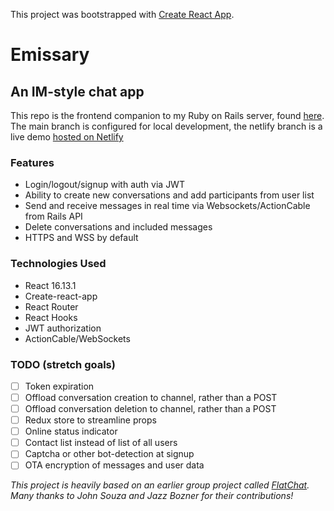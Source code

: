 This project was bootstrapped with [Create React App](https://github.com/facebook/create-react-app).

# Emissary 

## An IM-style chat app 

This repo is the frontend companion to my Ruby on Rails server, found [here](https://github.com/strangrjrjr/emissary_api). The main branch is configured for local development, the netlify branch is a live demo [hosted on Netlify](https://objective-lamport-f498dc.netlify.app)

### Features

- Login/logout/signup with auth via JWT
- Ability to create new conversations and add participants from user list
- Send and receive messages in real time via Websockets/ActionCable from Rails API
- Delete conversations and included messages
- HTTPS and WSS by default

### Technologies Used

- React 16.13.1
- Create-react-app
- React Router
- React Hooks
- JWT authorization
- ActionCable/WebSockets

### TODO (stretch goals)

- [ ] Token expiration
- [ ] Offload conversation creation to channel, rather than a POST
- [ ] Offload conversation deletion to channel, rather than a POST
- [ ] Redux store to streamline props
- [ ] Online status indicator
- [ ] Contact list instead of list of all users
- [ ] Captcha or other bot-detection at signup
- [ ] OTA encryption of messages and user data

_This project is heavily based on an earlier group project called [FlatChat](https://github.com/strangrjrjr/flatchat_frontend). Many thanks to John Souza and Jazz Bozner for their contributions!_